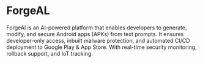 # ForgeAL
ForgeAI is an AI-powered platform that enables developers to generate, modify, and secure Android apps (APKs) from text prompts. It ensures developer-only access, inbuilt malware protection, and automated CI/CD deployment to Google Play &amp; App Store. With real-time security monitoring, rollback support, and IoT tracking. 
